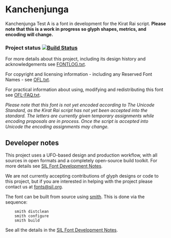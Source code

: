 # Kanchenjunga 

Kanchenjunga Test A is a font in development for the Kirat Rai script. **Please note that this is a work in progress so glyph shapes, metrics, and encoding will change.**

### Project status [![Build Status](http://build.palaso.org/app/rest/builds/buildType:Fonts_Kanchenjunga/statusIcon)](http://build.palaso.org/viewType.html?buildTypeId=Fonts_Kanchenjunga&guest=1)

For more details about this project, including its design history and acknowledgements see [FONTLOG.txt](FONTLOG.txt).

For copyright and licensing information - including any Reserved Font Names - see [OFL.txt](OFL.txt).

For practical information about using, modifying and redistributing this font see [OFL-FAQ.txt](OFL-FAQ.txt).

_Please note that this font is not yet encoded according to The Unicode Standard, as the Kirat Rai script has not yet been accepted into the standard. The letters are currently given temporary assignments while encoding proposals are in process. Once the script is accepted into Unicode the encoding assignments may change._

## Developer notes

This project uses a UFO-based design and production workflow, with all sources in open formats and a completely open-source build toolkit. For more details see [SIL Font Development Notes](https://silnrsi.github.io/silfontdev/en-US/Introduction.html).

We are not currently accepting contributions of glyph designs or code to this project, but if you are interested in helping with the project please contact us at fonts@sil.org.

The font can be built from source using [smith](https://github.com/silnrsi/smith). This is done via the sequence:
```
    smith distclean
    smith configure
    smith build
```
See all the details in the [SIL Font Development Notes](https://silnrsi.github.io/silfontdev/en-US/Introduction.html).

